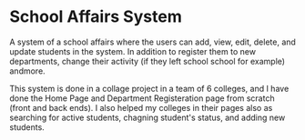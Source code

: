 # School Affairs System
A system of a school affairs where the users can add, view, edit, delete, and update students in the system.
In addition to register them to new departments, change their activity (if they left school school for example) andmore.

This system is done in a collage project in a team of 6 colleges, and I have done the Home Page and Department Registeration page from scratch (front and back ends).
I also helped my colleges in their pages also as searching for active students, chagning student's status, and adding new students.
